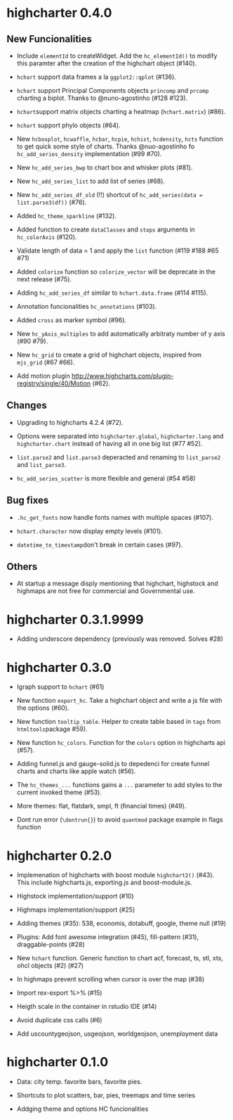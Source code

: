 # highcharter 0.4.0

## New Funcionalities

 * Include `elementId` to createWidget. Add the `hc_elementId()` to modify
 this paramter after the creation of the highchart object (#140).

 * `hchart` support data frames a la `ggplot2::qplot` (#136).
 
 * `hchart` support Principal Components objects `princomp` and `prcomp` 
 charting a biplot. Thanks to @nuno-agostinho  (#128 #123).
 
 * `hchart`support matrix objects charting a heatmap (`hchart.matrix`) (#86).
 
 * `hchart` support phylo objects (#64).
 
 * New `hcboxplot`, `hcwaffle`, `hcbar`, `hcpie`, `hchist`, `hcdensity`, 
 `hcts` function to get quick some style of charts. Thanks @nuo-agostinho fo
 `hc_add_series_density` implementation  (#99 #70).
 
 * New `hc_add_series_bwp` to chart box and whisker plots (#81).
 
 * New  `hc_add_series_list` to add list of series (#68).
 
 * New `hc_add_series_df_old` (!!) shortcut of 
 `hc_add_series(data = list.parse3(df))` (#76).

 * Added `hc_theme_sparkline` (#132).

 * Added function to create `dataClasses` and `stops` arguments in
 `hc_colorAxis` (#120).
 
 * Validate length of data = 1 and apply the `list` function  (#119 #188 #65 #71)

 * Added `colorize` function so `colorize_vector` will be deprecate 
 in the next release (#75).

 * Adding `hc_add_series_df` similar to `hchart.data.frame` (#114 #115).
 
 * Annotation funcionalities `hc_annotations` (#103).
 
 * Added `cross` as marker symbol (#96).
 
 * New `hc_yAxis_multiples` to add automatically arbitraty number of y axis
 (#90 #79).
 
 * New `hc_grid` to create a grid of highchart objects, inspired from 
 `mjs_grid` (#67 #66).
 
 * Add motion plugin http://www.highcharts.com/plugin-registry/single/40/Motion
 (#62).
 

## Changes

 * Upgrading to highcharts 4.2.4 (#72).

 * Options were separated into `highcharter.global`, `highcharter.lang` and
 `highcharter.chart` instead of having all in one big list (#77 #52).

 * `list.parse2` and `list.parse3` deperacted and renaming to `list_parse2`
 and `list_parse3`.
 
 * `hc_add_series_scatter` is  more flexible and general (#54 #58) 

## Bug fixes

 * `.hc_get_fonts` now handle fonts names with multiple spaces (#107).
 
 * `hchart.character` now display empty levels (#101).

 * `datetime_to_timestamp`don't break in certain cases (#97).
 
## Others

 * At startup a message disply mentioning that highchart, highstock and
 highmaps are not free for commercial and Governmental use.
 

# highcharter 0.3.1.9999

* Adding underscore dependency (previously was removed. Solves #28)
 
# highcharter 0.3.0

* Igraph support to `hchart` (#61)

* New function `export_hc`. Take a highchart object and 
write a js file with the options (#60).

* New function `tooltip_table`. Helper to create table based
in `tags` from `htmltools`package #59).

* New function `hc_colors`. Function for the `colors` option in 
highcharts api (#57).

* Adding funnel.js and gauge-solid.js to depedenci for create
funnel charts and charts like apple watch (#56).

* The `hc_themes_...` functions gains a `...` parameter to
add styles to the current invoked theme (#53).

* More themes: flat, flatdark, smpl, ft (financial times) (#49).

* Dont run error (`\dontrun{}`) to avoid `quantmod` package example
in flags function

# highcharter 0.2.0

* Implemenation of highcharts with boost module `highchart2()` (#43). 
This include highcharts.js, exporting.js and boost-module.js.

* Highstock implementation/support (#10)

* Highmaps implementation/support (#25)

* Adding themes (#35): 538, economis, dotabuff, google, theme null (#19)

* Plugins: Add font awesome integration (#45), fill-pattern (#31),
draggable-points (#28)

* New `hchart` function. Generic function to chart acf, forecast,
ts, stl, xts, ohcl objects (#2) (#27)

* In highmaps prevent scrolling when cursor is over the map (#38)

* Import rex-export %>% (#15) 

* Heigth scale in the container in rstudio IDE (#14)

* Avoid duplicate css calls (#6)

* Add uscountygeojson, usgeojson, worldgeojson, unemployment data

# highcharter 0.1.0

* Data: city temp. favorite bars, favorite pies.

* Shortcuts to plot scatters, bar, pies, treemaps and time series

* Addging theme and options HC funcionalities

